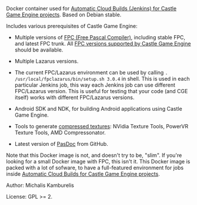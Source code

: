 Docker container used for [Automatic Cloud Builds (Jenkins) for Castle Game Engine projects](https://jenkins.castle-engine.io/). Based on Debian stable.

Includes various prerequisites of Castle Game Engine:

- Multiple versions of [FPC (Free Pascal Compiler)](http://freepascal.org/), including stable FPC, and latest FPC trunk. All [FPC versions supported by Castle Game Engine](https://castle-engine.io/supported_compilers.php) should be available.

- Multiple Lazarus versions.

- The current FPC/Lazarus environment can be used by calling `. /usr/local/fpclazarus/bin/setup.sh 3.0.4` in shell. This is used in each particular Jenkins job, this way each Jenkins job can use different FPC/Lazarus version. This is useful for testing that your code (and CGE itself) works with different FPC/Lazarus versions.

- Android SDK and NDK, for building Android applications using Castle Game Engine.

- Tools to generate [compressed textures](https://castle-engine.io/creating_data_auto_generated_textures.php): NVidia Texture Tools, PowerVR Texture Tools, AMD Compressonator.

- Latest version of [PasDoc](https://github.com/pasdoc/pasdoc/wiki) from GitHub.

Note that this Docker image is not, and doesn't try to be, "slim". If you're looking for a small Docker image with FPC, this isn't it. This Docker image is packed with a lot of sofware, to have a full-featured environment for jobs inside [Automatic Cloud Builds for Castle Game Engine projects](https://jenkins.castle-engine.io/).

Author: Michalis Kamburelis

License: GPL >= 2.
